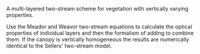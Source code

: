 A multi-layered two-stream scheme for vegetation with vertically varying properties.

Use the Meador and Weavor two-stream equations to calculate the optical properties of individual layers and then the formalism of adding to combine them. If the canopy is vertically homogeneous the results are numerically identical to the Sellers' two-stream model.

